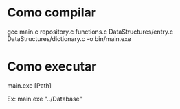 # Como compilar
gcc main.c repository.c functions.c DataStructures/entry.c DataStructures/dictionary.c -o bin/main.exe

# Como executar
main.exe [Path] 

Ex: main.exe "../Database"
